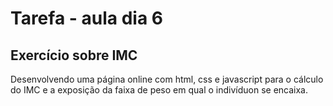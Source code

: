 # Tarefa - aula dia 6
## Exercício sobre IMC

Desenvolvendo uma página online com html, css e javascript para o cálculo do IMC e a exposição da faixa de peso em qual o indivíduon se encaixa.
